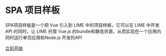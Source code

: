 # SPA 项目样板

SPA项目样板是一个把 Vue 引入到 LIME 中的项目样板，它可以在 LIME 中开发 API 的同时，让 LIME 托管 Vue.js 的bundle和静态资源，从而实现在一个应用内同时运行单页应用和Node.js 开发的API


[立刻开始](./start.md)